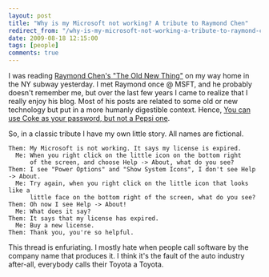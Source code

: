 ```yaml
---
layout: post
title: "Why is my Microsoft not working? A tribute to Raymond Chen"
redirect_from: "/why-is-my-microsoft-not-working-a-tribute-to-raymond-chen/"
date: 2009-08-18 12:15:00
tags: [people]
comments: true
---
```

I was reading [Raymond Chen's "The Old New Thing"](http://blogs.msdn.com/oldnewthing) on my way home in the NY subway yesterday. I met Raymond once @ MSFT, and he probably doesn't remember me, but over the last few years I came to realize that I really enjoy his blog. Most of his posts are related to some old or new technology but put in a more humanly digestible context. Hence, [You can use Coke as your password, but not a Pepsi one](http://blogs.msdn.com/oldnewthing/archive/2009/07/02/9812315.aspx).

So, in a classic tribute I have my own little story. All names are fictional.

```
Them: My Microsoft is not working. It says my license is expired.
  Me: When you right click on the little icon on the bottom right
      of the screen, and choose Help -> About, what do you see?
Them: I see "Power Options" and "Show System Icons", I don't see Help -> About.
  Me: Try again, when you right click on the little icon that looks like a
      little face on the bottom right of the screen, what do you see?
Them: Oh now I see Help -> About!
  Me: What does it say?
Them: It says that my license has expired.
  Me: Buy a new license.
Them: Thank you, you're so helpful.
```

This thread is enfuriating. I mostly hate when people call software by the company name that produces it. I think it's the fault of the auto industry after-all, everybody calls their Toyota a Toyota.

